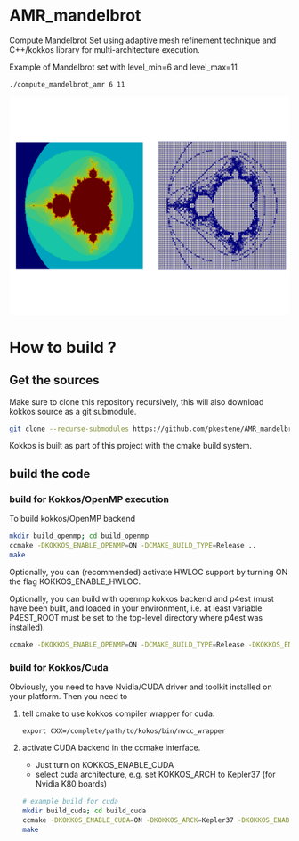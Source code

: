 # AMR_mandelbrot

Compute Mandelbrot Set using adaptive mesh refinement technique and C++/kokkos library for multi-architecture execution.

Example of Mandelbrot set with level_min=6 and level_max=11

```bash
./compute_mandelbrot_amr 6 11
```

![mandelbrot set](https://github.com/pkestene/AMR_mandelbrot/blob/master/mandelbrot_level_6_11.png)

# How to build ?

## Get the sources

Make sure to clone this repository recursively, this will also download kokkos source as a git submodule.

```bash
git clone --recurse-submodules https://github.com/pkestene/AMR_mandelbrot.git
```

Kokkos is built as part of this project with the cmake build system.

## build the code

### build for Kokkos/OpenMP execution

To build kokkos/OpenMP backend

```bash
mkdir build_openmp; cd build_openmp
ccmake -DKOKKOS_ENABLE_OPENMP=ON -DCMAKE_BUILD_TYPE=Release ..
make
```

Optionally, you can (recommended) activate HWLOC support by turning ON the flag KOKKOS_ENABLE_HWLOC.

Optionally, you can build with openmp kokkos backend and p4est (must have been built, and loaded in your environment, i.e. at least variable P4EST_ROOT must be set to the top-level directory where p4est was installed).

```bash
ccmake -DKOKKOS_ENABLE_OPENMP=ON -DCMAKE_BUILD_TYPE=Release -DKOKKOS_ENABLE_HWLOC=ON ..
```

### build for Kokkos/Cuda

Obviously, you need to have Nvidia/CUDA driver and toolkit installed on your platform.
Then you need to

 1. tell cmake to use kokkos compiler wrapper for cuda:
 
    ```shell
    export CXX=/complete/path/to/kokos/bin/nvcc_wrapper
    ```
    
 2. activate CUDA backend in the ccmake interface. 
    * Just turn on KOKKOS_ENABLE_CUDA 
    * select cuda architecture, e.g. set KOKKOS_ARCH to Kepler37 (for Nvidia K80 boards)
    
    ```bash
    # example build for cuda
    mkdir build_cuda; cd build_cuda
    ccmake -DKOKKOS_ENABLE_CUDA=ON -DKOKKOS_ARCK=Kepler37 -DKOKKOS_ENABLE_CUDA_LAMBDA=ON -DKOKKOS_ENABLE_HWLOC=ON ..
    make
    ```


